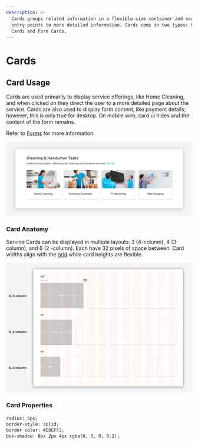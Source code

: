 ```yaml
---
description: >-
  Cards groups related information in a flexible-size container and serve as
  entry points to more detailed information. Cards come in two types: Service
  Cards and Form Cards.
---
```


# Cards

## **Card Usage**

Cards are used primarily to display service offerings, like Home Cleaning, and when clicked on they direct the user to a more detailed page about the service. Cards are also used to display form content, like payment details; however, this is only true for desktop. On mobile web, card ui hides and the content of the form remains.

Refer to [Forms](https://app.gitbook.com/@handyguide/s/docs/web/forms) for more information. 

![Service Cards \(4, 3-column\)](../.gitbook/assets/card-preview.png)

### Card Anatomy

Service Cards can be displayed in multiple layouts: 3 \(4-column\), 4 \(3-column\), and 6 \(2 -column\). Each have 32 pixels of space between. Card widths align with the [grid](https://app.gitbook.com/@handyguide/s/docs/web/grid-and-layout) while card heights are flexible.

![](../.gitbook/assets/card-layouts-3-4-6%20%285%29.png)

### Card Properties 

```text
radius: 5px;
border-style: solid;
border color: #E8EFF2;
box-shadow: 0px 2px 4px rgba(0, 0, 0, 0.2);
```



